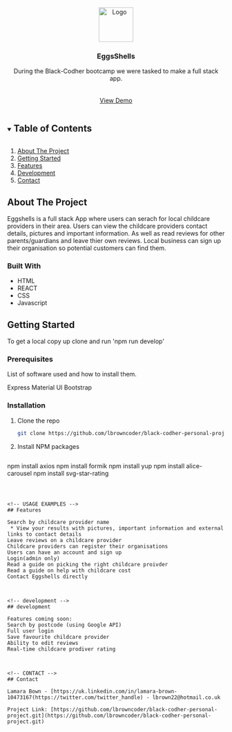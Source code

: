 

<br />
<p align="center">
  <a href="https://github.com/lbrowncoder/black-codher-personal-project.git">
    <img src="./imagesMain/EggshellsHomepage.svg" alt="Logo" width="80" height="80">
  </a>

  <h3 align="center">EggsShells</h3>

  <p align="center">
    During the Black-Codher bootcamp we were tasked to make a full stack app. 
    <br />
    <br />
    <br />
    <a href="https://github.com//lbrowncoder/black-codher-personal-project.git">View Demo</a>
  </p>
</p>



<!-- TABLE OF CONTENTS -->
<details open="open">
  <summary><h2 style="display: inline-block">Table of Contents</h2></summary>
  <ol>
    <li>
      <a href="#about-the-project">About The Project</a>
    </li>
    <li>
      <a href="#getting-started">Getting Started</a>
    </li>
    <li><a href="#Features">Features</a></li>
    <li><a href="#development">Development</a></li>
       <li><a href="#contact">Contact</a></li>
  </ol>
</details>



<!-- ABOUT THE PROJECT -->
## About The Project
 Eggshells is a full stack App where users can serach for local childcare providers in their area. Users can view the childcare providers contact details, pictures and important information. As well as read reviews for other parents/guardians and leave thier own reviews. Local business can sign up their organisation so potential customers can find them.


### Built With

* HTML    
* REACT
* CSS
* Javascript



<!-- GETTING STARTED -->
## Getting Started

To get a local copy up clone and run 'npm run develop'

### Prerequisites

List of software used and how to install them.

  Express
  Material UI
  Bootstrap
 


### Installation

1. Clone the repo
   ```sh
   git clone https://github.com/lbrowncoder/black-codher-personal-project.git
   ```
2. Install NPM packages
   ```sh
  npm install axios
  npm install formik
  npm install yup
  npm install alice-carousel
  npm install svg-star-rating
   ```



<!-- USAGE EXAMPLES -->
## Features

Search by childcare provider name
    * View your results with pictures, important information and external links to contact details 
Leave reviews on a childcare provider
Childcare providers can register their organisations
Users can have an account and sign up
Login(admin only)
Read a guide on picking the right childcare proivder
Read a guide on help with childcare cost
Contact Eggshells directly 



<!-- development -->
## development

Features coming soon:
Search by postcode (using Google API)
Full user login
Save favourite childcare provider
Ability to edit reviews 
Real-time childcare prodiver rating 



<!-- CONTACT -->
## Contact

Lamara Bown - [https://uk.linkedin.com/in/lamara-brown-10473167(https://twitter.com/twitter_handle) - lbrown22@hotmail.co.uk

Project Link: [https://github.com/lbrowncoder/black-codher-personal-project.git](https://github.com/lbrowncoder/black-codher-personal-project.git)